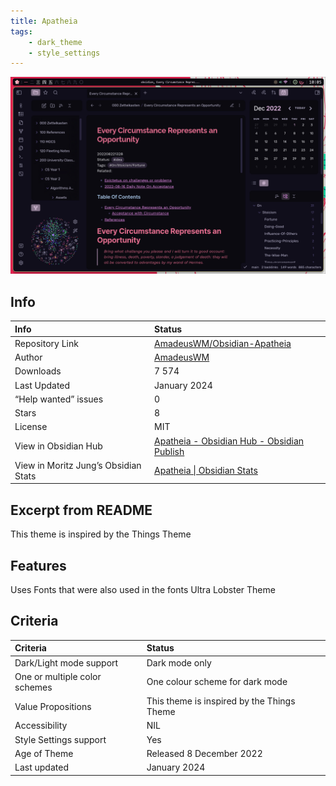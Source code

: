 ```yaml
---
title: Apatheia
tags:
    - dark_theme
    - style_settings
---
```


<img src="https://raw.githubusercontent.com/AmadeusWM/Obsidian-Apatheia/refs/heads/main/assets/promo_screenshot1920x1200.png">

## Info
| Info | Status |
| :---- | :---- |
| Repository Link | [AmadeusWM/Obsidian-Apatheia](https://github.com/AmadeusWM/Obsidian-Apatheia)  |
| Author | [AmadeusWM](https://github.com/AmadeusWM)  |
| Downloads | 7 574 |
| Last Updated | January 2024 |
| “Help wanted” issues | 0 |
| Stars | 8 |
| License | MIT |
| View in Obsidian Hub | [Apatheia \- Obsidian Hub \- Obsidian Publish](https://publish.obsidian.md/hub/02+-+Community+Expansions/02.05+All+Community+Expansions/Themes/Apatheia) |
| View in Moritz Jung’s Obsidian Stats | [Apatheia \| Obsidian Stats](https://www.moritzjung.dev/obsidian-stats/themes/apatheia/)  |

## Excerpt from README
This theme is inspired by the Things Theme

## Features
Uses Fonts that were also used in the fonts Ultra Lobster Theme

## Criteria
| Criteria | Status | 
| :---- | :---- | 
| Dark/Light mode support | Dark mode only | 
| One or multiple color schemes | One colour scheme for dark mode | 
| Value Propositions | This theme is inspired by the Things Theme | 
| Accessibility | NIL | 
| Style Settings support | Yes | 
| Age of Theme | Released 8 December 2022 | 
| Last updated | January 2024 | 